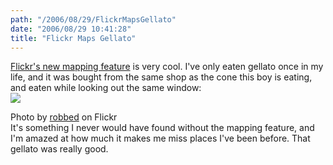 ```yaml
---
path: "/2006/08/29/FlickrMapsGellato" 
date: "2006/08/29 10:41:28" 
title: "Flickr Maps Gellato" 
---
```

<a href="http://blog.flickr.com/flickrblog/2006/08/great_shot_wher.html">Flickr's new mapping feature</a> is very cool. I've only eaten gellato once in my life, and it was bought from the same shop as the cone this boy is eating, and eaten while looking out the same window:<br><img src="http://static.flickr.com/1/319539_3c21ddc76d.jpg" /><br><p class="caption">Photo by <a href="http://flickr.com/photos/gensyn/319539/">robbed</a> on Flickr<br>It's something I never would have found without the mapping feature, and I'm amazed at how much it makes me miss places I've been before. That gellato was really good.
